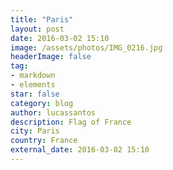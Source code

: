 ```yaml
---
title: "Paris"
layout: post
date: 2016-03-02 15:10
image: /assets/photos/IMG_0216.jpg
headerImage: false
tag:
- markdown
- elements
star: false
category: blog
author: lucassantos
description: Flag of France
city: Paris
country: France
external_date: 2016-03-02 15:10
---
```

